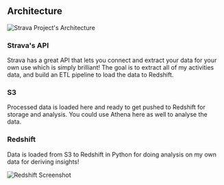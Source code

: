 ## Architecture

![Strava Project's Architecture](https://github.com/user-attachments/assets/21327dcd-e0a3-42a1-8110-10244aaffa56)


### Strava's API
Strava has a great API that lets you connect and extract your data for your own use which is simply brilliant! The goal is to extract all of my activities data, and build an ETL pipeline to load the data to Redshift.

### S3
Processed data is loaded here and ready to get pushed to Redshift for storage and analysis. You could use Athena here as well to analyse the data.

### Redshift
Data is loaded from S3 to Redshift in Python for doing analysis on my own data for deriving insights!

![Redshift Screenshot](https://github.com/user-attachments/assets/106dc4dd-1e48-4483-8745-de12a935d3f5)
